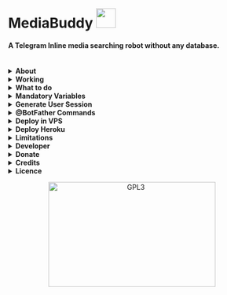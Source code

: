<h1 align="left">
    <a target="_blank">
        MediaBuddy
        <img src="https://loading.io/assets/img/c/icon/search.svg" width="40px" style="max-width:100%;">
    </a>
</h1>

#### A Telegram Inline media searching robot without any database.
<br>

<details>
    <summary><b>About</b></summary>
    <p align="left"></p>
        <a target="_blank">
            <img src="https://c.tenor.com/rec5dlPBK2cAAAAd/mr-bean-waiting.gif" width="300px" />
    </a>

    mediaBuddy is an inline media searching robot. If you have so many movie channels and you are searching for a 
    particular movie in each and everywhere and spending your valuable time in this process, the bot is yours.
    The bot can search inline in your movie chats and also can provide a link to your queried one, thus you can 
    easily access the required media. Your perfect media buddy.

</details>
<details>
    <summary><b>Working</b></summary>
    <p align="left"></p>

        🔷 When bot is deployed with a user session string, it will find all the groups and channels of the user.
        🔷 From the above, it sorts the movies channels and groups and make a master list for searching your queries.
        🔷 When you search a keyword as inline, the bot will search the same in the master list and gives the output.
        🔷 The output will be the file name with a hyper link to the original file.
        🔷 By clicking, you can easily migrate to the file location thus saves your valuable time in searching.
</details>
<details>
    <summary><b>What to do</b></summary>
    <p align="left"></p>

        🔷 Make an inline bot with Telegram Botfather.
        🔷 Deploy the bot local pc, VPS or in heroku.
        🔷 Join some movie channels.
        🔷 Search movies inline.
</details>
<details>
    <summary><b>Mandatory Variables</b></summary>
    <p align="left"></p>
    
    🔷 API_HASH        -   Your API Hash, get it from my.telegram.org
    🔷 APP_ID          -   Your APP ID, get it from my.telegram.org 
    🔷 BOT_TOKEN       -   Your bot token, get it from @BotFather
    🔷 TG_USER_SESSION -   Your session string (Generate for 'User', dont use any bot session)
</details>
<details>
    <summary><b>Generate User Session</b></summary>
    <p align="left"></p>
    <a href="https://replit.com/@m4mallu/Pyrogram-V2-SessionStringMaker">
        <img src="https://img.shields.io/badge/Generate-String%20Session-orange" height="30" />
</a>
    <ul>
        <li>Open the above link and start the application.</li>
        <li>Give your APP_ID, API_HASH - Get it from <a href="https://my.telegram.org/auth"><b>HERE</b></a> </li>
        <li>Give your phone number in <a href="https://www.cm.com/blog/how-to-format-international-telephone-numbers/">international format</a> .</li>
        <li>Give the OTP and Auth Phrase if any</li>
        <li>This will get your long user session string</li>
        <li><a href="https://docs.pyrogram.org/topics/storage-engines?highlight=string%20sessions#session-strings"><b>Keep the String safe, anyone can access your account using it.</b></a></li>
    </ul>
</details>
<details>
    <summary><b>@BotFather Commands</b></summary>
    <p align="left">
    
    start - Check Alive                     Usage: /start
    view   - Vire the currents chats        Usage: /viewchats
    update - Add a chat to the list         Usage: /update -100xxxxxxxxxx
    delete - Remove chats from the list     Usage: /remove -100xxxxxxxxxx
</details>
<details>
    <summary><b>Deploy in VPS</b></summary>
    <p align="left">
    <ul>
        <li>Create a <code>config.py</code> file with the Mandatory Variables mentioned above.</li>
        <li>Refer <code>sample_config.py</code> for creating <code>config.py</code> file. don't miss any parameters</li>
        <li>Open terminal and run the following commands.</li>
        <li><code>git clone https://github.com/m4mallu/mediaBuddy</code></li>
        <li><code>cd mediaBuddy</code></li>
        <li>Save the <code>config.py</code> file in side the current working directory cloned.</li>
        <li>Run the below commands in the same terminal window.</li>
    </ul>

    virtualenv -p python3 venv
    . ./venv/bin/activate
    pip3 install -r requirements.txt
    python3 main.py
</details>
<details>
    <summary><b>Deploy Heroku</b></summary>
    <p align="left">
        <a href="https://heroku.com/deploy?template=https://github.com/Vaisakhsriram/mediaBuddy">
     <img height="30px" src="https://img.shields.io/badge/Deploy%20To%20Heroku-blueviolet?style=for-the-badge&logo=heroku">
  </a></p>
</details>
<details>
    <summary><b>Limitations</b></summary>
    <p align="left">
    <ul>
        <li>Presently <code>document</code> type is only supported.</li>
        <li>Chance for getting heavy FloodWaits in <code>searchMessages</code> in case of massive number of media chats.</li>
    </ul>
</details>
<details>
    <summary><b>Developer</b></summary>
    <p align="left">
        <img alt="GPL3" src ="https://c.tenor.com/10Zdx_RXqgcAAAAC/programming-crazy.gif" width="260px" style="max-width:100%;"/><br>
            <a href="https://t.me/space4renjith"><b>Renjit Mangal</b></a> &nbsp;|&nbsp;
                <a href="https://t.me/rmprojects"><b>Update Channel</b></a>
    </p>
</details>
<details>
    <summary><b>Donate</b></summary>
    <p align="left"><br>
    <b>Buy me a coffee for the work !</b><br>
    <img src="https://telegra.ph/file/b926b7e8ea84826d81d8a.png" width="260px" style="max-width:100%;"/><br><br>
      <a href="https://www.paypal.me/space4renjith" target="_blank">
        <img src="https://img.shields.io/badge/Donate-Me-blueviolet?style=for-the-badge&logo=paypal">
    </a>
</p>
</details>
<details>
    <summary><b>Credits</b></summary>
    <p align="left">
        <a href="https://github.com/pyrogram/pyrogram"><b>Pyrogram</b></a>
    </p>
</details>
<details>
    <summary><b>Licence</b></summary>
    <p align="left">
        <a href="https://choosealicense.com/licenses/gpl-3.0/">
            <img alt="GPL3" src ="https://telegra.ph/file/dd47727c24b7e7384a760.png" width="150" height="150"/>
        </a>
    </p>
</details>
<p align="center">
    <a href="https://t.me/space4renjith">
        <img alt="GPL3" src ="https://telegra.ph/file/c4f778ccfc576a954dd20.gif" width="340" height="214"/>
    </a>
</p>
